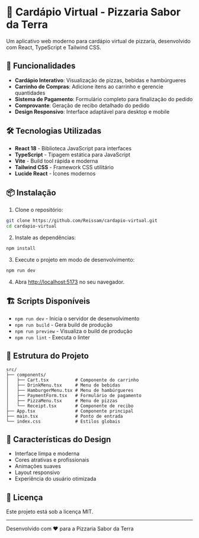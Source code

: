 # 🍕 Cardápio Virtual - Pizzaria Sabor da Terra

Um aplicativo web moderno para cardápio virtual de pizzaria, desenvolvido com React, TypeScript e Tailwind CSS.

## 🚀 Funcionalidades

- **Cardápio Interativo**: Visualização de pizzas, bebidas e hambúrgueres
- **Carrinho de Compras**: Adicione itens ao carrinho e gerencie quantidades
- **Sistema de Pagamento**: Formulário completo para finalização do pedido
- **Comprovante**: Geração de recibo detalhado do pedido
- **Design Responsivo**: Interface adaptável para desktop e mobile

## 🛠️ Tecnologias Utilizadas

- **React 18** - Biblioteca JavaScript para interfaces
- **TypeScript** - Tipagem estática para JavaScript
- **Vite** - Build tool rápida e moderna
- **Tailwind CSS** - Framework CSS utilitário
- **Lucide React** - Ícones modernos

## 📦 Instalação

1. Clone o repositório:
```bash
git clone https://github.com/Reissam/cardapio-virtual.git
cd cardapio-virtual
```

2. Instale as dependências:
```bash
npm install
```

3. Execute o projeto em modo de desenvolvimento:
```bash
npm run dev
```

4. Abra [http://localhost:5173](http://localhost:5173) no seu navegador.

## 🏗️ Scripts Disponíveis

- `npm run dev` - Inicia o servidor de desenvolvimento
- `npm run build` - Gera build de produção
- `npm run preview` - Visualiza o build de produção
- `npm run lint` - Executa o linter

## 📁 Estrutura do Projeto

```
src/
├── components/
│   ├── Cart.tsx          # Componente do carrinho
│   ├── DrinkMenu.tsx     # Menu de bebidas
│   ├── HamburgerMenu.tsx # Menu de hambúrgueres
│   ├── PaymentForm.tsx   # Formulário de pagamento
│   ├── PizzaMenu.tsx     # Menu de pizzas
│   └── Receipt.tsx       # Componente de recibo
├── App.tsx               # Componente principal
├── main.tsx              # Ponto de entrada
└── index.css             # Estilos globais
```

## 🎨 Características do Design

- Interface limpa e moderna
- Cores atrativas e profissionais
- Animações suaves
- Layout responsivo
- Experiência do usuário otimizada

## 📝 Licença

Este projeto está sob a licença MIT.

---

Desenvolvido com ❤️ para a Pizzaria Sabor da Terra 